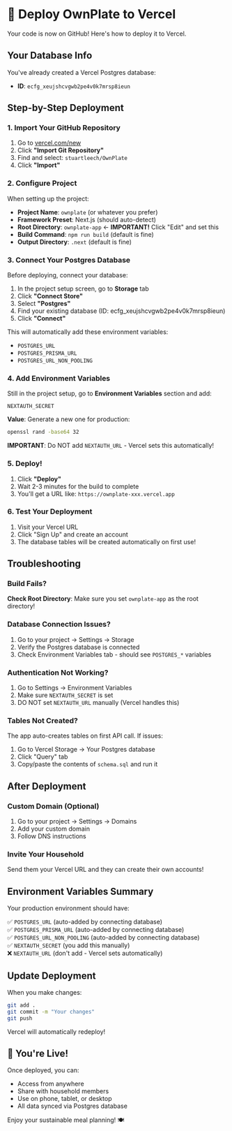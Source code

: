 # 🚀 Deploy OwnPlate to Vercel

Your code is now on GitHub! Here's how to deploy it to Vercel.

## Your Database Info

You've already created a Vercel Postgres database:
- **ID**: `ecfg_xeujshcvgwb2pe4v0k7mrsp8ieun`

## Step-by-Step Deployment

### 1. Import Your GitHub Repository

1. Go to [vercel.com/new](https://vercel.com/new)
2. Click **"Import Git Repository"**
3. Find and select: `stuartleech/OwnPlate`
4. Click **"Import"**

### 2. Configure Project

When setting up the project:

- **Project Name**: `ownplate` (or whatever you prefer)
- **Framework Preset**: Next.js (should auto-detect)
- **Root Directory**: `ownplate-app` ← **IMPORTANT!** Click "Edit" and set this
- **Build Command**: `npm run build` (default is fine)
- **Output Directory**: `.next` (default is fine)

### 3. Connect Your Postgres Database

Before deploying, connect your database:

1. In the project setup screen, go to **Storage** tab
2. Click **"Connect Store"**
3. Select **"Postgres"**
4. Find your existing database (ID: ecfg_xeujshcvgwb2pe4v0k7mrsp8ieun)
5. Click **"Connect"**

This will automatically add these environment variables:
- `POSTGRES_URL`
- `POSTGRES_PRISMA_URL`
- `POSTGRES_URL_NON_POOLING`

### 4. Add Environment Variables

Still in the project setup, go to **Environment Variables** section and add:

```
NEXTAUTH_SECRET
```
**Value**: Generate a new one for production:
```bash
openssl rand -base64 32
```

**IMPORTANT**: Do NOT add `NEXTAUTH_URL` - Vercel sets this automatically!

### 5. Deploy!

1. Click **"Deploy"**
2. Wait 2-3 minutes for the build to complete
3. You'll get a URL like: `https://ownplate-xxx.vercel.app`

### 6. Test Your Deployment

1. Visit your Vercel URL
2. Click "Sign Up" and create an account
3. The database tables will be created automatically on first use!

## Troubleshooting

### Build Fails?

**Check Root Directory**: Make sure you set `ownplate-app` as the root directory!

### Database Connection Issues?

1. Go to your project → Settings → Storage
2. Verify the Postgres database is connected
3. Check Environment Variables tab - should see `POSTGRES_*` variables

### Authentication Not Working?

1. Go to Settings → Environment Variables
2. Make sure `NEXTAUTH_SECRET` is set
3. DO NOT set `NEXTAUTH_URL` manually (Vercel handles this)

### Tables Not Created?

The app auto-creates tables on first API call. If issues:
1. Go to Vercel Storage → Your Postgres database
2. Click "Query" tab
3. Copy/paste the contents of `schema.sql` and run it

## After Deployment

### Custom Domain (Optional)

1. Go to your project → Settings → Domains
2. Add your custom domain
3. Follow DNS instructions

### Invite Your Household

Send them your Vercel URL and they can create their own accounts!

## Environment Variables Summary

Your production environment should have:

✅ `POSTGRES_URL` (auto-added by connecting database)  
✅ `POSTGRES_PRISMA_URL` (auto-added by connecting database)  
✅ `POSTGRES_URL_NON_POOLING` (auto-added by connecting database)  
✅ `NEXTAUTH_SECRET` (you add this manually)  
❌ `NEXTAUTH_URL` (don't add - Vercel sets automatically)

## Update Deployment

When you make changes:

```bash
git add .
git commit -m "Your changes"
git push
```

Vercel will automatically redeploy!

## 🎉 You're Live!

Once deployed, you can:
- Access from anywhere
- Share with household members
- Use on phone, tablet, or desktop
- All data synced via Postgres database

Enjoy your sustainable meal planning! 🍽️

